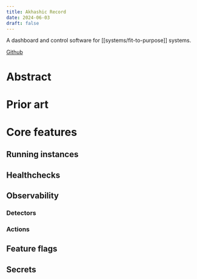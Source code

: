 ```yaml
---
title: Akhashic Record
date: 2024-06-03
draft: false
---
```


A dashboard and control software for [[systems/fit-to-purpose]] systems.

[Github](https://github.com/gaylatea/akhashic-record)

# Abstract

# Prior art

# Core features
## Running instances

## Healthchecks

## Observability
### Detectors

### Actions

## Feature flags

## Secrets
